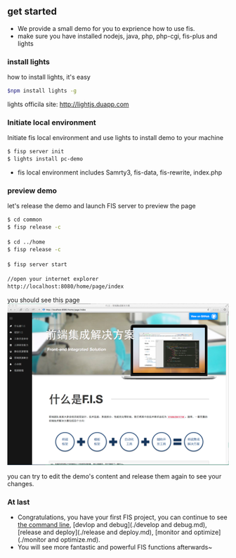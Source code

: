 ## get started

* We provide a small demo for you to exprience how to use fis.
* make sure you have installed nodejs, java, php, php-cgi, fis-plus and lights

### install lights 

how to install lights, it's easy

```bash
$npm install lights -g
```

lights officila site: http://lightjs.duapp.com

### Initiate local environment

Initiate fis local environment and use lights to install demo to your machine

```bash
$ fisp server init
$ lights install pc-demo
```

*  fis local environment includes Samrty3, fis-data, fis-rewrite, index.php

### preview demo

let's release the demo and launch FIS server to preview the page

```bash
$ cd common
$ fisp release -c

$ cd ../home
$ fisp release -c

$ fisp server start

//open your internet explorer
http://localhost:8080/home/page/index
```

you should see this page
![](./images/fis-demo.png)

you can try to edit the demo's content and release them again to see your changes.

### At last

* Congratulations, you have your first FIS project, you can continue to see [the command line](./command-line.md), [devlop and debug](./develop and debug.md), [release and deploy](./release and deploy.md), [monitor and optimize](./monitor and optimize.md).
* You will see more fantastic and powerful FIS functions afterwards~
